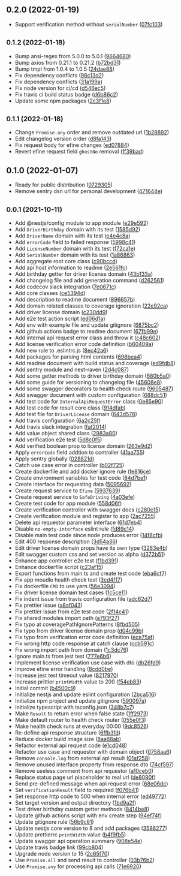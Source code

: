 ## 0.2.0 (2022-01-19)

* Support verification method without `serialNumber` ([07fc103](https://github.com/stevejkang/driver-license-verification/commit/07fc103))



## <small>0.1.2 (2022-01-18)</small>

* Bump ansi-regex from 5.0.0 to 5.0.1 ([9664680](https://github.com/stevejkang/driver-license-verification/commit/9664680))
* Bump axios from 0.21.1 to 0.21.2 ([b72bd31](https://github.com/stevejkang/driver-license-verification/commit/b72bd31))
* Bump tmpl from 1.0.4 to 1.0.5 ([24dae88](https://github.com/stevejkang/driver-license-verification/commit/24dae88))
* Fix dependency conflicts ([98c13d2](https://github.com/stevejkang/driver-license-verification/commit/98c13d2))
* Fix dependency conflicts ([31a199a](https://github.com/stevejkang/driver-license-verification/commit/31a199a))
* Fix node version for ci/cd ([d546ec5](https://github.com/stevejkang/driver-license-verification/commit/d546ec5))
* Fix travis ci build status badge ([d6b86c2](https://github.com/stevejkang/driver-license-verification/commit/d6b86c2))
* Update some npm packages ([2c3f1e8](https://github.com/stevejkang/driver-license-verification/commit/2c3f1e8))



## <small>0.1.1 (2022-01-18)</small>

* Change `Promise.any` order and remove outdated url ([1b28892](https://github.com/stevejkang/driver-license-verification/commit/1b28892))
* Edit changelog version order ([d8fa143](https://github.com/stevejkang/driver-license-verification/commit/d8fa143))
* Fix request body for efine changes ([ed07884](https://github.com/stevejkang/driver-license-verification/commit/ed07884))
* Revert efine request field `ghostNo` removal ([ff39bad](https://github.com/stevejkang/driver-license-verification/commit/ff39bad))



## 0.1.0 (2022-01-07)

* Ready for public distribution ([0729305](https://github.com/stevejkang/driver-license-verification/commit/0729305))
* Remove sentry dsn url for personal development ([471644e](https://github.com/stevejkang/driver-license-verification/commit/471644e))



## <small>0.0.1 (2021-10-11)</small>

* Add @nestjs/config module to app module ([e29e592](https://github.com/stevejkang/driver-license-verification/commit/e29e592))
* Add `DriverBirthday` domain with its test ([1585d92](https://github.com/stevejkang/driver-license-verification/commit/1585d92))
* Add `DriverName` domain with its test ([e4e4c8a](https://github.com/stevejkang/driver-license-verification/commit/e4e4c8a))
* Add `errorCode` field to failed response ([5998c41](https://github.com/stevejkang/driver-license-verification/commit/5998c41))
* Add `LicenseNumber` domain with its test ([f72ca1e](https://github.com/stevejkang/driver-license-verification/commit/f72ca1e))
* Add `SerialNumber` domain with its test ([1a86863](https://github.com/stevejkang/driver-license-verification/commit/1a86863))
* Add aggregate root core class ([c90bccd](https://github.com/stevejkang/driver-license-verification/commit/c90bccd))
* Add api host information to readme ([2e561fc](https://github.com/stevejkang/driver-license-verification/commit/2e561fc))
* Add birthday getter for driver license domain ([43b133a](https://github.com/stevejkang/driver-license-verification/commit/43b133a))
* Add changelog file and add generation command ([d262561](https://github.com/stevejkang/driver-license-verification/commit/d262561))
* Add codecov slack integration ([7e0671c](https://github.com/stevejkang/driver-license-verification/commit/7e0671c))
* Add core classes ([ce5394d](https://github.com/stevejkang/driver-license-verification/commit/ce5394d))
* Add description to readme document ([896657b](https://github.com/stevejkang/driver-license-verification/commit/896657b))
* Add domain related classes to coverage ignoration ([22e92ca](https://github.com/stevejkang/driver-license-verification/commit/22e92ca))
* Add driver license domain ([c230dd9](https://github.com/stevejkang/driver-license-verification/commit/c230dd9))
* Add e2e test action script ([ed06d1a](https://github.com/stevejkang/driver-license-verification/commit/ed06d1a))
* Add env with example file and update gitignore ([6875bc2](https://github.com/stevejkang/driver-license-verification/commit/6875bc2))
* Add github actions badge to readme document ([67fb99e](https://github.com/stevejkang/driver-license-verification/commit/67fb99e))
* Add internal api request error class and throw it ([c48c602](https://github.com/stevejkang/driver-license-verification/commit/c48c602))
* Add license verification error code definition ([b60409a](https://github.com/stevejkang/driver-license-verification/commit/b60409a))
* Add new rule to .eslintrc.js ([8ec42a6](https://github.com/stevejkang/driver-license-verification/commit/8ec42a6))
* Add packages for parsing html contents ([698bea4](https://github.com/stevejkang/driver-license-verification/commit/698bea4))
* Add readme document with build status and coverage ([ed9fdb8](https://github.com/stevejkang/driver-license-verification/commit/ed9fdb8))
* Add sentry module and nest-raven ([2d4c087](https://github.com/stevejkang/driver-license-verification/commit/2d4c087))
* Add some getter methods to driver birthday domain ([680b5a0](https://github.com/stevejkang/driver-license-verification/commit/680b5a0))
* Add some guide for versioning to changelog file ([45608e8](https://github.com/stevejkang/driver-license-verification/commit/45608e8))
* Add some swagger decorators to health check route ([9605487](https://github.com/stevejkang/driver-license-verification/commit/9605487))
* Add swagger document with custom configuration ([688dc51](https://github.com/stevejkang/driver-license-verification/commit/688dc51))
* Add test code for `InternalApiRequestError` class ([0e85e90](https://github.com/stevejkang/driver-license-verification/commit/0e85e90))
* Add test code for result core class ([914dfab](https://github.com/stevejkang/driver-license-verification/commit/914dfab))
* Add test file for `DriverLicense` domain ([643d578](https://github.com/stevejkang/driver-license-verification/commit/643d578))
* Add travis configuration ([6a2c25f](https://github.com/stevejkang/driver-license-verification/commit/6a2c25f))
* Add travis slack integration ([faf2014](https://github.com/stevejkang/driver-license-verification/commit/faf2014))
* Add value object shared class ([2983a80](https://github.com/stevejkang/driver-license-verification/commit/2983a80))
* Add verification e2e test ([5d8c0f5](https://github.com/stevejkang/driver-license-verification/commit/5d8c0f5))
* Add verified boolean prop to license domain ([263e9d2](https://github.com/stevejkang/driver-license-verification/commit/263e9d2))
* Apply `errorCode` field addtion to controller ([41aa755](https://github.com/stevejkang/driver-license-verification/commit/41aa755))
* Apply sentry globally ([028821d](https://github.com/stevejkang/driver-license-verification/commit/028821d))
* Catch use case error in controller ([b02f725](https://github.com/stevejkang/driver-license-verification/commit/b02f725))
* Create dockerfile and add docker ignore rule ([fe816ce](https://github.com/stevejkang/driver-license-verification/commit/fe816ce))
* Create environment variables for test code ([84d7be1](https://github.com/stevejkang/driver-license-verification/commit/84d7be1))
* Create interface for requesting data ([5095692](https://github.com/stevejkang/driver-license-verification/commit/5095692))
* Create request service to `Efine` ([5937639](https://github.com/stevejkang/driver-license-verification/commit/5937639))
* Create request service to `SafeDriving` ([4a03efe](https://github.com/stevejkang/driver-license-verification/commit/4a03efe))
* Create test code for app module ([558d06f](https://github.com/stevejkang/driver-license-verification/commit/558d06f))
* Create verification controller with swagger docs ([c280c15](https://github.com/stevejkang/driver-license-verification/commit/c280c15))
* Create verification module and register to app ([2ac7255](https://github.com/stevejkang/driver-license-verification/commit/2ac7255))
* Delete api requestor parameter interface ([61d7eb4](https://github.com/stevejkang/driver-license-verification/commit/61d7eb4))
* Disable `no-empty-interface` eslint rule ([fd89c14](https://github.com/stevejkang/driver-license-verification/commit/fd89c14))
* Disable main test code since node produces error ([14f8cfb](https://github.com/stevejkang/driver-license-verification/commit/14f8cfb))
* Edit 400 response description ([3d54a36](https://github.com/stevejkang/driver-license-verification/commit/3d54a36))
* Edit driver license domain props have its own type ([3283e4b](https://github.com/stevejkang/driver-license-verification/commit/3283e4b))
* Edit swagger custom css and set version as alpha ([d372b51](https://github.com/stevejkang/driver-license-verification/commit/d372b51))
* Enhance app controller e2e test ([f1bd391](https://github.com/stevejkang/driver-license-verification/commit/f1bd391))
* Enhance dockerfile script ([c23af15](https://github.com/stevejkang/driver-license-verification/commit/c23af15))
* Export functions from main.ts and create test code ([eba6cf7](https://github.com/stevejkang/driver-license-verification/commit/eba6cf7))
* Fix app moudle health check test ([3cd4f17](https://github.com/stevejkang/driver-license-verification/commit/3cd4f17))
* Fix dockerfile `CMD` to use yarn ([56e3094](https://github.com/stevejkang/driver-license-verification/commit/56e3094))
* Fix driver license domain test cases ([1c5ce11](https://github.com/stevejkang/driver-license-verification/commit/1c5ce11))
* Fix indent issue from travis configuration file ([adc62d7](https://github.com/stevejkang/driver-license-verification/commit/adc62d7))
* Fix prettier issue ([a8af043](https://github.com/stevejkang/driver-license-verification/commit/a8af043))
* Fix prettier issue from e2e test code ([2f14c41](https://github.com/stevejkang/driver-license-verification/commit/2f14c41))
* Fix shared modules import path ([a793f27](https://github.com/stevejkang/driver-license-verification/commit/a793f27))
* Fix typo at coveragePathIgnorePatterns ([8fbd505](https://github.com/stevejkang/driver-license-verification/commit/8fbd505))
* Fix typo from driver license domain prop ([d04c99b](https://github.com/stevejkang/driver-license-verification/commit/d04c99b))
* Fix typo from verification error code definition ([ece75af](https://github.com/stevejkang/driver-license-verification/commit/ece75af))
* Fix wrong http code response at catch clause ([ccb591c](https://github.com/stevejkang/driver-license-verification/commit/ccb591c))
* Fix wrong import path from domain ([1c3dc76](https://github.com/stevejkang/driver-license-verification/commit/1c3dc76))
* Ignore main.ts from jest test ([777e6b6](https://github.com/stevejkang/driver-license-verification/commit/777e6b6))
* Implement license verification use case with dto ([db26fd9](https://github.com/stevejkang/driver-license-verification/commit/db26fd9))
* Improve efine error handling ([8cdd0be](https://github.com/stevejkang/driver-license-verification/commit/8cdd0be))
* Increase jest test timeout value ([8217970](https://github.com/stevejkang/driver-license-verification/commit/8217970))
* Increase prittier `printWidth` value to 200 ([f54eb83](https://github.com/stevejkang/driver-license-verification/commit/f54eb83))
* Initial commit ([b4500c9](https://github.com/stevejkang/driver-license-verification/commit/b4500c9))
* Initialize nestjs and update eslint configuration ([2bca516](https://github.com/stevejkang/driver-license-verification/commit/2bca516))
* Initialize npm project and update gitignore ([590097a](https://github.com/stevejkang/driver-license-verification/commit/590097a))
* Initialize typescript with tsconfig.json ([348b7c7](https://github.com/stevejkang/driver-license-verification/commit/348b7c7))
* Make `Result` to return error when false state ([1ff2973](https://github.com/stevejkang/driver-license-verification/commit/1ff2973))
* Make default router to health check router ([055e0f3](https://github.com/stevejkang/driver-license-verification/commit/055e0f3))
* Make health check runs at everyday 00:00 ([9dc8526](https://github.com/stevejkang/driver-license-verification/commit/9dc8526))
* Re-define api response structure ([6ffb3fd](https://github.com/stevejkang/driver-license-verification/commit/6ffb3fd))
* Reduce docker build image size ([8aa68ab](https://github.com/stevejkang/driver-license-verification/commit/8aa68ab))
* Refactor external api request code ([e1cd048](https://github.com/stevejkang/driver-license-verification/commit/e1cd048))
* Refactor use case and requestor with domain object ([0758aa6](https://github.com/stevejkang/driver-license-verification/commit/0758aa6))
* Remove `console.log` from external api result ([01af258](https://github.com/stevejkang/driver-license-verification/commit/01af258))
* Remove unused interface property from response dto ([74cf597](https://github.com/stevejkang/driver-license-verification/commit/74cf597))
* Remove useless comment from api requestor ([a10ceb0](https://github.com/stevejkang/driver-license-verification/commit/a10ceb0))
* Replace status page url placeholder to real url ([de8090f](https://github.com/stevejkang/driver-license-verification/commit/de8090f))
* Send pre-defined message when api request error ([68e06dc](https://github.com/stevejkang/driver-license-verification/commit/68e06dc))
* Set `verificationResult` field to required ([f076b41](https://github.com/stevejkang/driver-license-verification/commit/f076b41))
* Set response http code to 500 when internal error ([ed49772](https://github.com/stevejkang/driver-license-verification/commit/ed49772))
* Set target version and output directory ([1bd9a2f](https://github.com/stevejkang/driver-license-verification/commit/1bd9a2f))
* Test driver birthday custom getter methods ([8414be8](https://github.com/stevejkang/driver-license-verification/commit/8414be8))
* Update github actions script with env create step ([94ef74f](https://github.com/stevejkang/driver-license-verification/commit/94ef74f))
* Update gitignore rule ([56b9c81](https://github.com/stevejkang/driver-license-verification/commit/56b9c81))
* Update nestjs core version to 8 and add packages ([3588277](https://github.com/stevejkang/driver-license-verification/commit/3588277))
* Update prettierrc `printWidth` value ([b4f9fb5](https://github.com/stevejkang/driver-license-verification/commit/b4f9fb5))
* Update swagger api operation summary ([908e54e](https://github.com/stevejkang/driver-license-verification/commit/908e54e))
* Update travis badge link ([99cb804](https://github.com/stevejkang/driver-license-verification/commit/99cb804))
* Upgrade node version to 15 ([2c65f70](https://github.com/stevejkang/driver-license-verification/commit/2c65f70))
* Use `Promise.all` and send result to controller ([03b76b2](https://github.com/stevejkang/driver-license-verification/commit/03b76b2))
* Use `Promise.any` for processing api calls ([71e6920](https://github.com/stevejkang/driver-license-verification/commit/71e6920))


<!-- Steps to update version
1. Bump version in package.json
2. npm run changelog
3. Commit package.json and CHANGELOG.md
4. Tag
5. Push commit and tag
6. Release -->
